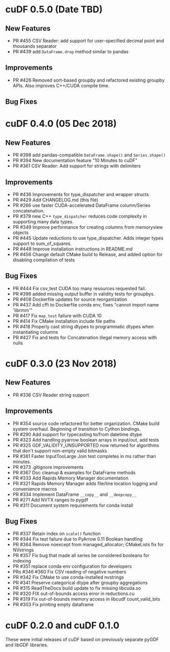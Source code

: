 
# cuDF 0.5.0 (Date TBD)

## New Features

- PR #455 CSV Reader: add support for user-specified decimal point and thousands separator
- PR #439 add `DataFrame.drop` method similar to pandas

## Improvements
- PR #426 Removed sort-based groupby and refactored existing groupby APIs. Also improves C++/CUDA compile time.
 
## Bug Fixes


# cuDF 0.4.0 (05 Dec 2018)

## New Features

- PR #398 add pandas-compatible `DataFrame.shape()` and `Series.shape()`
- PR #394 New documentation feature "10 Minutes to cuDF"
- PR #361 CSV Reader: Add support for strings with delimiters

## Improvements

 - PR #436 Improvements for type_dispatcher and wrapper structs
 - PR #429 Add CHANGELOG.md (this file)
 - PR #266 use faster CUDA-accelerated DataFrame column/Series concatenation.
 - PR #379 new C++ `type_dispatcher` reduces code complexity in supporting many data types.
 - PR #349 Improve performance for creating columns from memoryview objects
 - PR #445 Update reductions to use type_dispatcher. Adds integer types support to sum_of_squares. 
 - PR #448 Improve installation instructions in README.md
 - PR #456 Change default CMake build to Release, and added option for disabling compilation of tests
 
## Bug Fixes

 - PR #444 Fix csv_test CUDA too many resources requested fail. 
 - PR #396 added missing output buffer in validity tests for groupbys.
 - PR #408 Dockerfile updates for source reorganization
 - PR #437 Add cffi to Dockerfile conda env, fixes "cannot import name 'librmm'"
 - PR #417 Fix `map_test` failure with CUDA 10
 - PR #414 Fix CMake installation include file paths
 - PR #418 Properly cast string dtypes to programmatic dtypes when instantiating columns
 - PR #427 Fix and tests for Concatenation illegal memory access with nulls
 

# cuDF 0.3.0 (23 Nov 2018)

## New Features

 - PR #336 CSV Reader string support

## Improvements
 
 - PR #354 source code refactored for better organization. CMake build system overhaul. Beginning of transition to Cython bindings.
 - PR #290 Add support for typecasting to/from datetime dtype
 - PR #323 Add handling pyarrow boolean arrays in input/out, add tests
 - PR #325 GDF_VALIDITY_UNSUPPORTED now returned for algorithms that don't support non-empty valid bitmasks
 - PR #381 Faster InputTooLarge Join test completes in ms rather than minutes. 
 - PR #373 .gitignore improvements
 - PR #367 Doc cleanup & examples for DataFrame methods
 - PR #333 Add Rapids Memory Manager documentation
 - PR #321 Rapids Memory Manager adds file/line location logging and convenience macros
 - PR #334 Implement DataFrame `__copy__` and `__deepcopy__`
 - PR #271 Add NVTX ranges to pygdf 
 - PR #311 Document system requirements for conda install

## Bug Fixes

 - PR #337 Retain index on `scale()` function
 - PR #344 Fix test failure due to PyArrow 0.11 Boolean handling
 - PR #364 Remove noexcept from managed_allocator;  CMakeLists fix for NVstrings
 - PR #357 Fix bug that made all series be considered booleans for indexing
 - PR #351 replace conda env configuration for developers
 - PRs #346 #360 Fix CSV reading of negative numbers
 - PR #342 Fix CMake to use conda-installed nvstrings
 - PR #341 Preserve categorical dtype after groupby aggregations 
 - PR #315 ReadTheDocs build update to fix missing libcuda.so
 - PR #320 FIX out-of-bounds access error in reductions.cu 
 - PR #319 Fix out-of-bounds memory access in libcudf count_valid_bits
 - PR #303 Fix printing empty dataframe

# cuDF 0.2.0 and cuDF 0.1.0

These were initial releases of cuDF based on previously separate pyGDF and libGDF libraries.


